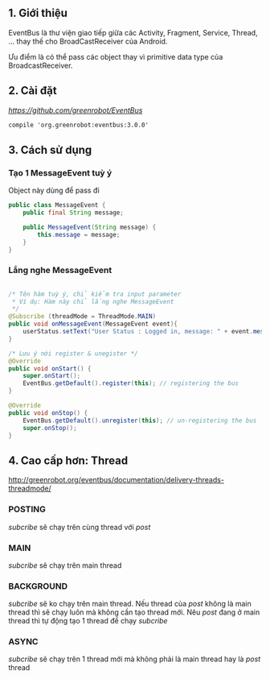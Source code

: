 ## 1. Giới thiệu

EventBus là thư viện giao tiếp giữa các Activity, Fragment, Service, Thread, ...
thay thế cho BroadCastReceiver của Android.

Ưu điểm là có thể pass các object thay vì primitive data type của BroadcastReceiver.

## 2. Cài đặt

*https://github.com/greenrobot/EventBus*

```xml
compile 'org.greenrobot:eventbus:3.0.0'
```

## 3. Cách sử dụng

### Tạo 1 MessageEvent tuỳ ý

Object này dùng để pass đi 

```java
public class MessageEvent {
    public final String message;

    public MessageEvent(String message) {
        this.message = message;
    }
}
```

### Lắng nghe MessageEvent


```java

/* Tên hàm tuỳ ý, chỉ kiểm tra input parameter
 * Ví dụ: Hàm này chỉ lắng nghe MessageEvent
 */
@Subscribe (threadMode = ThreadMode.MAIN)
public void onMessageEvent(MessageEvent event){
    userStatus.setText("User Status : Logged in, message: " + event.message);
}

/* Lưu ý nới register & unegister */
@Override
public void onStart() {
    super.onStart();
    EventBus.getDefault().register(this); // registering the bus
}

@Override
public void onStop() {
    EventBus.getDefault().unregister(this); // un-registering the bus
    super.onStop();
}
```

## 4. Cao cấp hơn: Thread

http://greenrobot.org/eventbus/documentation/delivery-threads-threadmode/

###  POSTING

*subcribe* sẽ chạy trên cùng thread với *post*

###  MAIN

*subcribe* sẽ chạy trên main thread

### BACKGROUND

*subcribe* sẽ ko chạy trên main thread. Nếu thread của *post* không là main thread thì
sẽ chạy luôn mà không cần tạo thread mới. Nêu *post* đang ở main thread thì tự động tạo
1 thread để chạy *subcribe*

### ASYNC

*subcribe* sẽ chạy trên 1 thread mới mà không phải là main thread hay là *post* thread
